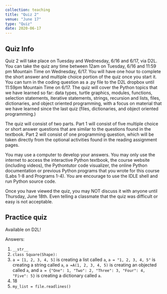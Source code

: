 ```yaml
---
collection: teaching
title: "Quiz 2"
venue: "June 17"
type: "Quiz"
date: 2020-06-17
---
```


## Quiz Info
Quiz 2 will take place on Tuesday and Wednesday, 6/16 and 6/17, via D2L.
You can take the quiz
any time between 12am on Tuesday, 6/16 and 11:59 pm Mountain Time on Wednesday, 6/17. You will have
one hour to complete the short answer and multiple choice portion of the quiz once you start it.
You can turn in the coding question as a .py file to the D2L dropbox until
11:59pm Mountain Time on 6/17.
The quiz will cover the Python topics that we have learned so far:
data types, turtle graphics, modules, functions, selection statements, iterative statements, strings, recursion and lists,
files, dictionaries, and object oriented programming, with a focus on material
that we have learned since the last quiz (files, dictionaries, and object
oriented programming.)

The quiz will consist of two parts. Part 1 will consist of
five multiple choice or short answer questions
that are similar to the questions found in the textbook.
Part 2 will consist of one programming question, which will be taken
directly from the optional activities found in the reading assignment pages.

You may use a computer to develop your answers.
You may only use the internet to access the interactive
Python textbook, the course website (including videos),
the Pythontutor code visualizer,
the online Python documentation or previous
Python programs that you wrote for this course (Labs 1-8 and Programs 1-4).
You are encourage to use the IDLE shell and run Python source code.

Once you have viewed the quiz, you may NOT discuss it with anyone until
Thursday, June 18th. Even telling a classmate that the quiz was difficult or
easy is not acceptable.

## Practice quiz
Available on D2L!

Answers:
1. `__str__`
2. `class Square(Shape):`
3. `a = [1, 2, 3, 4, 5]` is creating a list called `a`,
`a = "1, 2, 3, 4, 5"` is creating a string called `a`,
`a =A(1, 2, 3, 4, 5)` is creating an objected called `a`, and
`a = {"One": 1, "Two": 2, "Three": 3, "Four": 4, "Five": 5}` is creating
a dictionary called `a`.
4. 18
5. `my_list = file.readlines()`
